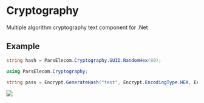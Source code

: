 # Cryptography
Multiple algorithm cryptography text component for .Net

## Example
```c#
string hash = ParsElecom.Cryptography.GUID.RandomHex(80);
```
```c#
using ParsElecom.Cryptography;

string pass = Encrypt.GenerateHash("test", Encrypt.EncodingType.HEX, Encrypt.Algorithm.MD5);
```



![](http://visit.parselecom.com/Api/Visit/15/4A192C)
